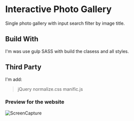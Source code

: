 # Interactive Photo Gallery

Single photo gallery with input search filter by image title.

## Build With

I'm was use gulp SASS with build the clasess and all styles.


## Third Party

I'm add: 
> jQuery
> normalize.css
> manific.js


### Preview for the website

![ScreenCapture](https://drive.google.com/uc?export=view&id=11-Bvd1AkirSlC307-ktDBQjZ4F6VdSeT)